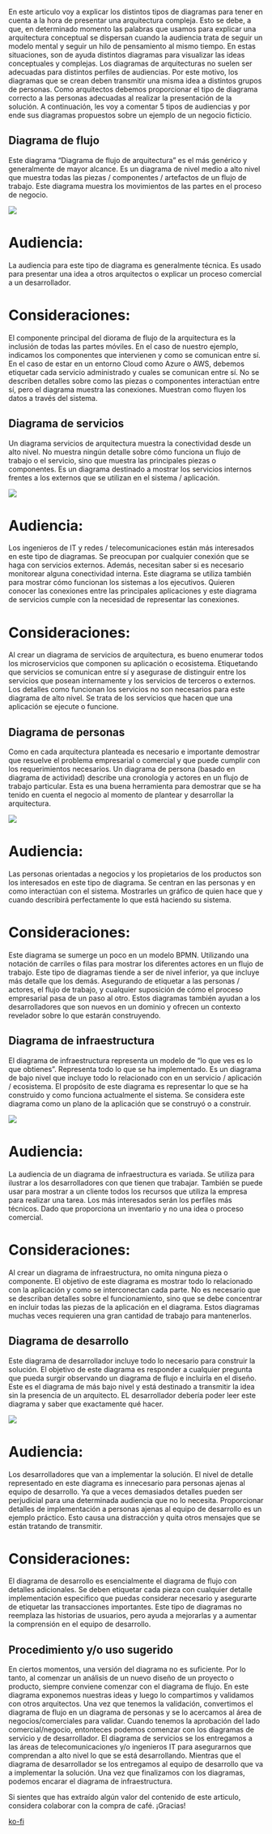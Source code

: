 
En este articulo voy a explicar los distintos tipos de diagramas para tener en cuenta a la hora de presentar una arquitectura compleja. Esto se debe, a que, en determinado momento las palabras que usamos para explicar una arquitectura conceptual se dispersan cuando la audiencia trata de seguir un modelo mental y seguir un hilo de pensamiento al mismo tiempo. En estas situaciones, son de ayuda distintos diagramas para visualizar las ideas conceptuales y complejas. Los diagramas de arquitecturas no suelen ser adecuadas para distintos perfiles de audiencias. Por este motivo, los diagramas que se crean deben transmitir una misma idea a distintos grupos de personas. Como arquitectos debemos proporcionar el tipo de diagrama correcto a las personas adecuadas al realizar la presentación de la solución.
A continuación, les voy a comentar 5 tipos de audiencias y por ende sus diagramas propuestos sobre un ejemplo de un negocio ficticio.

## Diagrama de flujo

Este diagrama “Diagrama de flujo de arquitectura” es el más genérico y generalmente de mayor alcance. Es un diagrama de nivel medio a alto nivel que muestra todas las piezas / componentes / artefactos de un flujo de trabajo.
Este diagrama muestra los movimientos de las partes en el proceso de negocio.

![](/assets/posts/4/diagrama1.webp)

# Audiencia:
La audiencia para este tipo de diagrama es generalmente técnica. Es usado para presentar una idea a otros arquitectos o explicar un proceso comercial a un desarrollador.
 
# Consideraciones:
El componente principal del diorama de flujo de la arquitectura es la inclusión de todas las partes móviles. En el caso de nuestro ejemplo, indicamos los componentes que intervienen y como se comunican entre sí. En el caso de estar en un entorno Cloud como Azure o AWS, debemos etiquetar cada servicio administrado y cuales se comunican entre sí.
No se describen detalles sobre como las piezas o componentes interactúan entre sí, pero el diagrama muestra las conexiones. Muestran como fluyen los datos a través del sistema.
 
 
## Diagrama de servicios
Un diagrama servicios de arquitectura muestra la conectividad desde un alto nivel. No muestra ningún detalle sobre cómo funciona un flujo de trabajo o el servicio, sino que muestra las principales piezas o componentes. Es un diagrama destinado a mostrar los servicios internos frentes a los externos que se utilizan en el sistema / aplicación.

![](/assets/posts/4/diagrama2.webp)

# Audiencia:
Los ingenieros de IT y redes / telecomunicaciones están más interesados en este tipo de diagramas. Se preocupan por cualquier conexión que se haga con servicios externos. Además, necesitan saber si es necesario monitorear alguna conectividad interna. Este diagrama se utiliza también para mostrar cómo funcionan los sistemas a los ejecutivos. Quieren conocer las conexiones entre las principales aplicaciones y este diagrama de servicios cumple con la necesidad de representar las conexiones.
 
# Consideraciones:
Al crear un diagrama de servicios de arquitectura, es bueno enumerar todos los microservicios que componen su aplicación o ecosistema. Etiquetando que servicios se comunican entre sí y asegurase de distinguir entre los servicios que posean internamente y los servicios de terceros o externos.
Los detalles como funcionan los servicios no son necesarios para este diagrama de alto nivel. Se trata de los servicios que hacen que una aplicación se ejecute o funcione.
 
## Diagrama de personas
Como en cada arquitectura planteada es necesario e importante demostrar que resuelve el problema empresarial o comercial y que puede cumplir con los requerimientos necesarios. Un diagrama de persona (basado en diagrama de actividad) describe una cronología y actores en un flujo de trabajo particular. Esta es una buena herramienta para demostrar que se ha tenido en cuenta el negocio al momento de plantear y desarrollar la arquitectura.

![](/assets/posts/4/diagrama3.webp)

# Audiencia:
Las personas orientadas a negocios y los propietarios de los productos son los interesados en este tipo de diagrama. Se centran en las personas y en como interactúan con el sistema. Mostrarles un gráfico de quien hace que y cuando describirá perfectamente lo que está haciendo su sistema.
 
# Consideraciones:
Este diagrama se sumerge un poco en un modelo BPMN. Utilizando una notación de carriles o filas para mostrar los diferentes actores en un flujo de trabajo. Este tipo de diagramas tiende a ser de nivel inferior, ya que incluye más detalle que los demás.
Asegurando de etiquetar a las personas / actores, el flujo de trabajo, y cualquier suposición de cómo el proceso empresarial pasa de un paso al otro.
Estos diagramas también ayudan a los desarrolladores que son nuevos en un dominio y ofrecen un contexto revelador sobre lo que estarán construyendo.
 
## Diagrama de infraestructura
El diagrama de infraestructura representa un modelo de “lo que ves es lo que obtienes”. Representa todo lo que se ha implementado. Es un diagrama de bajo nivel que incluye todo lo relacionado con en un servicio / aplicación / ecosistema.
El propósito de este diagrama es representar lo que se ha construido y como funciona actualmente el sistema. Se considera este diagrama como un plano de la aplicación que se construyó o a construir.

![](/assets/posts/4/diagrama4.webp)
 
# Audiencia:
La audiencia de un diagrama de infraestructura es variada. Se utiliza para ilustrar a los desarrolladores con que tienen que trabajar. También se puede usar para mostrar a un cliente todos los recursos que utiliza la empresa para realizar una tarea.
Los más interesados serán los perfiles más técnicos. Dado que proporciona un inventario y no una idea o proceso comercial.
 
# Consideraciones:
Al crear un diagrama de infraestructura, no omita ninguna pieza o componente. El objetivo de este diagrama es mostrar todo lo relacionado con la aplicación y como se interconectan cada parte. No es necesario que se describan detalles sobre el funcionamiento, sino que se debe concentrar en incluir todas las piezas de la aplicación en el diagrama.
Estos diagramas muchas veces requieren una gran cantidad de trabajo para mantenerlos.
 
## Diagrama de desarrollo
Este diagrama de desarrollador incluye todo lo necesario para construir la solución.
El objetivo de este diagrama es responder a cualquier pregunta que pueda surgir observando un diagrama de flujo e incluirla en el diseño. Este es el diagrama de más bajo nivel y está destinado a transmitir la idea sin la presencia de un arquitecto.
EL desarrollador debería poder leer este diagrama y saber que exactamente qué hacer.

![](/assets/posts/4/diagrama5.webp)

# Audiencia:
Los desarrolladores que van a implementar la solución. El nivel de detalle representado en este diagrama es innecesario para personas ajenas al equipo de desarrollo. Ya que a veces demasiados detalles pueden ser perjudicial para una determinada audiencia que no lo necesita.
Proporcionar detalles de implementación a personas ajenas al equipo de desarrollo es un ejemplo práctico. Esto causa una distracción y quita otros mensajes que se están tratando de transmitir.
# Consideraciones:
El diagrama de desarrollo es esencialmente el diagrama de flujo con detalles adicionales. Se deben etiquetar cada pieza con cualquier detalle implementación especifico que puedas considerar necesario y asegurarte de etiquetar las transacciones importantes.
Este tipo de diagramas no reemplaza las historias de usuarios, pero ayuda a mejorarlas y a aumentar la comprensión en el equipo de desarrollo.
 
## Procedimiento y/o uso sugerido
En ciertos momentos, una versión del diagrama no es suficiente. Por lo tanto, al comenzar un análisis de un nuevo diseño de un proyecto o producto, siempre conviene comenzar con el diagrama de flujo. En este diagrama exponemos nuestras ideas y luego lo compartimos y validamos con otros arquitectos. Una vez que tenemos la validación, convertimos el diagrama de flujo en un diagrama de personas y se lo acercamos al área de negocios/comerciales para validar.
Cuando tenemos la aprobación del lado comercial/negocio, entonteces podemos comenzar con los diagramas de servicio y de desarrollador. El diagrama de servicios se los entregamos a las áreas de telecomunicaciones y/o ingenieros IT para asegurarnos que comprendan a alto nivel lo que se está desarrollando. Mientras que el diagrama de desarrollador se los entregamos al equipo de desarrollo que va a implementar la solución.
Una vez que finalizamos con los diagramas, podemos encarar el diagrama de infraestructura.

Si sientes que has extraído algún valor del contenido de este articulo, considera colaborar con la compra de café. ¡Gracias!

[ko-fi](https://ko-fi.com/hectorromano)